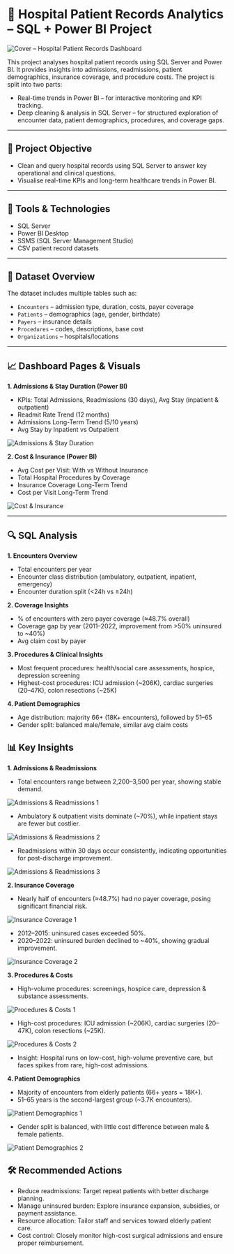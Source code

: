 # 🏥 Hospital Patient Records Analytics – SQL + Power BI Project
![Cover – Hospital Patient Records Dashboard](assets/dashboard-1.png)

This project analyses hospital patient records using SQL Server and Power BI. It provides insights into admissions, readmissions, patient demographics, insurance coverage, and procedure costs.
The project is split into two parts:

- Real-time trends in Power BI – for interactive monitoring and KPI tracking.
- Deep cleaning & analysis in SQL Server – for structured exploration of encounter data, patient demographics, procedures, and coverage gaps.

---

## 🎯 Project Objective

- Clean and query hospital records using SQL Server to answer key operational and clinical questions.
- Visualise real-time KPIs and long-term healthcare trends in Power BI.

---

## 🧰 Tools & Technologies

- SQL Server
- Power BI Desktop
- SSMS (SQL Server Management Studio)
- CSV patient record datasets

---

## 📁 Dataset Overview

The dataset includes multiple tables such as:

- `Encounters` – admission type, duration, costs, payer coverage
- `Patients` – demographics (age, gender, birthdate)
- `Payers` – insurance details
- `Procedures` – codes, descriptions, base cost
- `Organizations` – hospitals/locations

---

## 📈 Dashboard Pages & Visuals

**1. Admissions & Stay Duration (Power BI)**

  - KPIs: Total Admissions, Readmissions (30 days), Avg Stay (inpatient & outpatient)
  - Readmit Rate Trend (12 months)
  - Admissions Long-Term Trend (5/10 years)
  - Avg Stay by Inpatient vs Outpatient
    
![Admissions & Stay Duration](assets/dashboard-1.png)


**2. Cost & Insurance (Power BI)**

  - Avg Cost per Visit: With vs Without Insurance
  - Total Hospital Procedures by Coverage
  - Insurance Coverage Long-Term Trend
  - Cost per Visit Long-Term Trend

![Cost & Insurance](assets/dashboard-2.png)

---

## 🔍 SQL Analysis

**1. Encounters Overview**

  - Total encounters per year
  - Encounter class distribution (ambulatory, outpatient, inpatient, emergency)
  - Encounter duration split (<24h vs ≥24h)

**2. Coverage Insights**

  - % of encounters with zero payer coverage (≈48.7% overall)
  - Coverage gap by year (2011–2022, improvement from >50% uninsured to ~40%)
  - Avg claim cost by payer

**3. Procedures & Clinical Insights**

  - Most frequent procedures: health/social care assessments, hospice, depression screening
  - Highest-cost procedures: ICU admission (~206K), cardiac surgeries (20–47K), colon resections (~25K)

**4. Patient Demographics**

  - Age distribution: majority 66+ (18K+ encounters), followed by 51–65
  - Gender split: balanced male/female, similar avg claim costs

## 📊 Key Insights

**1. Admissions & Readmissions**
  
  - Total encounters range between 2,200–3,500 per year, showing stable demand.
    
![Admissions & Readmissions 1](assets/admission-and-readmission-1.png)

  - Ambulatory & outpatient visits dominate (~70%), while inpatient stays are fewer but costlier.
    
![Admissions & Readmissions 2](assets/admission-and-readmission-2.png)

  - Readmissions within 30 days occur consistently, indicating opportunities for post-discharge improvement.
    
 ![Admissions & Readmissions 3](assets/admission-and-readmission-3.png)

**2. Insurance Coverage**

  - Nearly half of encounters (≈48.7%) had no payer coverage, posing significant financial risk.
    
![Insurance Coverage 1](assets/insurance-coverage-1.png)

  - 2012–2015: uninsured cases exceeded 50%.
  - 2020–2022: uninsured burden declined to ~40%, showing gradual improvement.
    
![Insurance Coverage 2](assets/insurance-coverage-2.png)


**3. Procedures & Costs**

  - High-volume procedures: screenings, hospice care, depression & substance assessments.
    
![Procedures & Costs 1](assets/procedures-and-cost-1.png)

  - High-cost procedures: ICU admission (~206K), cardiac surgeries (20–47K), colon resections (~25K).
    
![Procedures & Costs 2](assets/procedures-and-cost-2.png)

  - Insight: Hospital runs on low-cost, high-volume preventive care, but faces spikes from rare, high-cost admissions.

**4. Patient Demographics**

  - Majority of encounters from elderly patients (66+ years = 18K+).
  - 51–65 years is the second-largest group (~3.7K encounters).
    
![Patient Demographics 1](assets/patient-demographics-1.png)

  - Gender split is balanced, with little cost difference between male & female patients.
    
![Patient Demographics 2](assets/patient-demographics-2.png)

## 🛠️ Recommended Actions

- Reduce readmissions: Target repeat patients with better discharge planning.
- Manage uninsured burden: Explore insurance expansion, subsidies, or payment assistance.
- Resource allocation: Tailor staff and services toward elderly patient care.
- Cost control: Closely monitor high-cost surgical admissions and ensure proper reimbursement.
